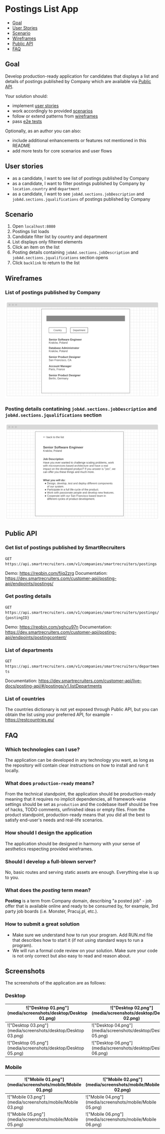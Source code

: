 # Postings List App

- [Goal](#goal)
- [User Stories](#user-stories)
- [Scenario](#scenario)
- [Wireframes](#wireframes)
- [Public API](#public-api)
- [FAQ](#faq)

<a name="#goal"></a>

## Goal

Develop production-ready application for candidates that displays a list and details of postings published by Company which are available via [Public API](#public-api).

Your solution should:

- implement [user stories](#user-stories)
- work accordingly to provided [scenarios](#scenario)
- follow or extend patterns from [wireframes](#wireframes)
- pass [e2e tests](tests/README.md)

Optionally, as an author you can also:

- include additional enhancements or features not mentioned in this README
- add more tests for core scenarios and user flows

<a name="#user-stories"></a>

## User stories

- as a candidate, I want to see list of postings published by Company
- as a candidate, I want to filter postings published by Company by `location.country` and `department`
- as a candidate, I want to see `jobAd.sections.jobDescription` and `jobAd.sections.jqualifications` of postings published by Company

<a name="#scenario"></a>

## Scenario

1. Open `localhost:8080`
2. Postings list loads
3. Candidate filter list by country and department
4. List displays only filtered elements
5. Click an item on the list
6. Posting details containing `jobAd.sections.jobDescription` and `jobAd.sections.jqualifications` section opens
7. Click `backlink` to return to the list

<a name="#wireframes"></a>

## Wireframes

### List of postings published by Company

!["sr-app-list-design.png"](media/sr-app-list-design.png)

### Posting details contatining `jobAd.sections.jobDescription` and `jobAd.sections.jqualifications` section

!["sr-app-details-design.png"](media/sr-app-details-design.png)

<a name="#public-api"></a>

## Public API

### Get list of postings published by SmartRecruiters

`GET https://api.smartrecruiters.com/v1/companies/smartrecruiters/postings`

Demo: https://reqbin.com/fjiq2zrg
Documentation: https://dev.smartrecruiters.com/customer-api/posting-api/endpoints/postings/

### Get posting details

`GET https://api.smartrecruiters.com/v1/companies/smartrecruiters/postings/{postingID}`

Demo: https://reqbin.com/sghcu97n
Documentation: https://dev.smartrecruiters.com/customer-api/posting-api/endpoints/postingcontent/

### List of departments

`GET https://api.smartrecruiters.com/v1/companies/smartrecruiters/departments`

Documentation: https://dev.smartrecruiters.com/customer-api/live-docs/posting-api/#/postings/v1.listDepartments

### List of countries

The countries dictionary is not yet exposed through Public API, but you can obtain the list using your preferred API, for example - https://restcountries.eu/

<a name="#faq"></a>

## FAQ

### Which technologies can I use?

The application can be developed in any technology you want, as long as the repository will contain clear instructions on how to install and run it locally.

### What does `production-ready` means?

From the technical standpoint, the application should be production-ready meaning that it requires no implicit dependencies, all framework-wise settings should be set as `production` and the codebase itself should be free of hacks, TODO comments, unfinished ideas or empty files. From the product standpoint, production-ready means that you did all the best to satisfy end-user's needs and real-life scenarios.

### How should I design the application

The application should be designed in harmony with your sense of aesthetics respecting provided wireframes.

### Should I develop a full-blown server?

No, basic routes and serving static assets are enough. Everything else is up to you.

### What does the _posting_ term mean?

**Posting** is a term from Company domain, describing "a posted job" - job offer that is available online and ready to be consumed by, for example, 3rd party job boards (i.e. Monster, Pracuj.pl, etc.).

### How to submit a great solution

- Make sure we understand how to run your program. Add RUN.md file that describes how to start it (if not using standard ways to run a program).
- We will run a formal code review on your solution. Make sure your code is not only correct but also easy to read and reason about.

## Screenshots

The screenshots of the application are as follows:

### Desktop

| !["Desktop 01.png"](media/screenshots/desktop/Desktop 01.png) | !["Desktop 02.png"](media/screenshots/desktop/Desktop 02.png) |
| ------------------------------------------------------------- | ------------------------------------------------------------- |
| !["Desktop 03.png"](media/screenshots/desktop/Desktop 03.png) | !["Desktop 04.png"](media/screenshots/desktop/Desktop 05.png) |
| !["Desktop 05.png"](media/screenshots/desktop/Desktop 05.png) | !["Desktop 06.png"](media/screenshots/desktop/Desktop 06.png) |

### Mobile

| !["Mobile 01.png"](media/screenshots/mobile/Mobile 01.png) | !["Mobile 02.png"](media/screenshots/mobile/Mobile 02.png) |
| ---------------------------------------------------------- | ---------------------------------------------------------- |
| !["Mobile 03.png"](media/screenshots/mobile/Mobile 03.png) | !["Mobile 04.png"](media/screenshots/mobile/Mobile 05.png) |
| !["Mobile 05.png"](media/screenshots/mobile/Mobile 05.png) | !["Mobile 06.png"](media/screenshots/mobile/Mobile 06.png) |
